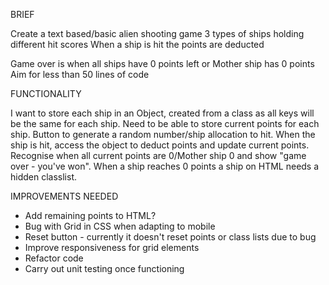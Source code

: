 BRIEF

Create a text based/basic alien shooting game
3 types of ships holding different hit scores
When a ship is hit the points are deducted

Game over is when all ships have 0 points left or Mother ship has 0 points
Aim for less than 50 lines of code

FUNCTIONALITY

I want to store each ship in an Object, created from a class as all keys will be the same for each ship.
Need to be able to store current points for each ship.
Button to generate a random number/ship allocation to hit.
When the ship is hit, access the object to deduct points and update current points.
Recognise when all current points are 0/Mother ship 0 and show "game over - you've won".
When a ship reaches 0 points a ship on HTML needs a hidden classlist.

IMPROVEMENTS NEEDED

- Add remaining points to HTML?
- Bug with Grid in CSS when adapting to mobile
- Reset button - currently it doesn't reset points or class lists due to bug
- Improve responsiveness for grid elements
- Refactor code
- Carry out unit testing once functioning
